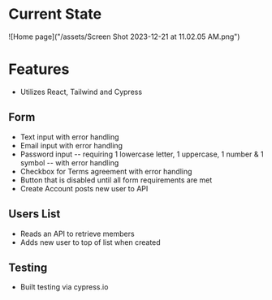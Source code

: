 # Current State

![Home page]("/assets/Screen Shot 2023-12-21 at 11.02.05 AM.png")

# Features

- Utilizes React, Tailwind and Cypress

## Form

- Text input with error handling
- Email input with error handling
- Password input -- requiring 1 lowercase letter, 1 uppercase, 1 number & 1 symbol -- with error handling
- Checkbox for Terms agreement with error handling
- Button that is disabled until all form requirements are met
- Create Account posts new user to API

## Users List

- Reads an API to retrieve members
- Adds new user to top of list when created

## Testing

- Built testing via cypress.io
